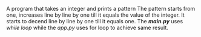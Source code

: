 A program that takes an integer and prints a pattern
The pattern starts from one, increases line by line by one till it equals the value of the integer.
It starts to decend line by line by one till it equals one.
The ***main.py*** uses *while loop* while the *app.py* uses for loop to achieve same result.